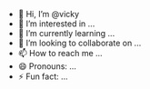 - 👋 Hi, I’m @vicky
- 👀 I’m interested in ...
- 🌱 I’m currently learning ...
- 💞️ I’m looking to collaborate on ...
- 📫 How to reach me ...
- 😄 Pronouns: ...
- ⚡ Fun fact: ...

<!---
vicky93t/vicky93t is a ✨ special ✨ repository because its `README.md` (this file) appears on your GitHub profile.
You can click the Preview link to take a look at your changes.
--->
